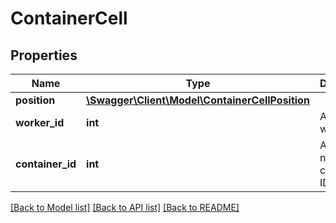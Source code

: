 # ContainerCell

## Properties
Name | Type | Description | Notes
------------ | ------------- | ------------- | -------------
**position** | [**\Swagger\Client\Model\ContainerCellPosition**](ContainerCellPosition.md) |  | [optional] 
**worker_id** | **int** | Attached worker ID | [optional] 
**container_id** | **int** | Attached nested container ID | [optional] 

[[Back to Model list]](../README.md#documentation-for-models) [[Back to API list]](../README.md#documentation-for-api-endpoints) [[Back to README]](../README.md)


